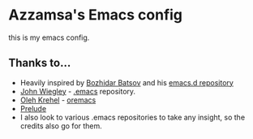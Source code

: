 # Azzamsa's Emacs config

this is my emacs config.

## Thanks to…

- Heavily inspired by [Bozhidar Batsov](http://batsov.com) and his [emacs.d repository](https://github.com/bbatsov/emacs.d)
- [John Wiegley](https://github.com/jwiegley) - [.emacs](https://github.com/jwiegley/dot-emacs) repository.
- [Oleh Krehel](https://oremacs.com/) - [oremacs](https://github.com/abo-abo/oremacs)
- [Prelude](https://github.com/bbatsov/prelude)
- I also look to various .emacs repositories to take any insight, so the credits also go for them.
